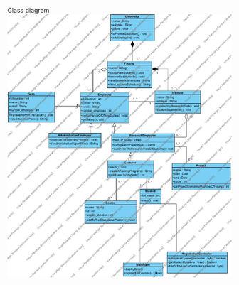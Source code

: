 Class diagram
![Иллюстрация к проекту](https://github.com/djlilith/10lab_piaps/blob/main/Lab10/src/main/resources/AClassDiagram.jpg)
